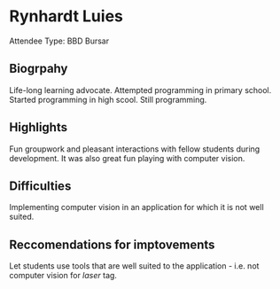 # Rynhardt Luies

Attendee Type: BBD Bursar

## Biogrpahy

Life-long learning advocate. Attempted programming in primary school. Started programming in high scool. Still programming.

## Highlights

Fun groupwork and pleasant interactions with fellow students during development. It was also great fun playing with computer vision.

## Difficulties

Implementing computer vision in an application for which it is not well suited.

## Reccomendations for imptovements

Let students use tools that are well suited to the application - i.e. not computer vision for _laser_ tag.